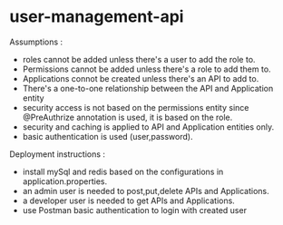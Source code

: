 # user-management-api

Assumptions :
- roles cannot be added unless there's a user to add the role to.
- Permissions cannot be added unless there's a role to add them to.
- Applications connot be created unless there's an API to add to.
- There's a one-to-one relationship between the API and Application entity
- security access is not based on the permissions entity since @PreAuthrize annotation is used, it is based on the role.
- security and caching is applied to API and Application entities only.
- basic authentication is used (user,password).

Deployment instructions : 
- install mySql and redis based on the configurations in application.properties.
- an admin user is needed to post,put,delete APIs and Applications.
- a developer user is needed to get APIs and Applications.
- use Postman basic authentication to login with created user
